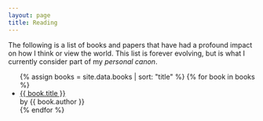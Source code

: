 ```yaml
---
layout: page
title: Reading
---
```


The following is a list of books and papers that have had a profound impact on how I think or view the world. This list is forever evolving, but is what I currently consider part of my _personal canon_.

<ul class="books-list">
    {% assign books = site.data.books | sort: "title" %}
    {% for book in books %}
        <li><a href="{{ book.link }}">{{ book.title }}</a><br><span class="book-metadata">by {{ book.author }}</span></li>
    {% endfor %}
</ul>